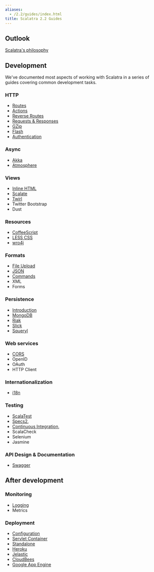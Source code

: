 ```yaml
---
aliases:
  - /2.2/guides/index.html
title: Scalatra 2.2 Guides
---
```


## Outlook

[Scalatra's philosophy](scalatra-philosophy.html)

## Development

We've documented most aspects of working with Scalatra in a series of guides
covering common development tasks.

### HTTP
- [Routes](http/routes.html)
- [Actions](http/actions.html)
- [Reverse Routes](http/reverse-routes.html)
- [Requests & Responses](http/requests-and-responses.html)
- [GZip](http/gzip.html)
- [Flash](http/flash.html)
- [Authentication](http/authentication.html)

### Async
- [Akka](async/akka.html)
- [Atmosphere](async/atmosphere.html)

### Views
- [Inline HTML](views/inline-html.html)
- [Scalate](views/scalate.html)
- [Twirl](views/twirl.html)
- Twitter Bootstrap
- Dust

### Resources
- [CoffeeScript](resources/coffeescript.html)
- [LESS CSS](resources/less-css.html)
- [wro4j](resources/wro4j.html)

### Formats
- [File Upload](formats/upload.html)
- [JSON](formats/json.html)
- [Commands](formats/commands.html)
- XML
- Forms

### Persistence
- [Introduction](persistence/introduction.html)
- [MongoDB](persistence/mongodb.html)
- [Riak](persistence/riak.html)
- [Slick](persistence/slick.html)
- [Squeryl](persistence/squeryl.html)

### Web services
- [CORS](web-services/cors.html)
- OpenID
- OAuth
- HTTP Client

### Internationalization
- [i18n](internationalization.html)

### Testing
- [ScalaTest](testing/scalatest.html)
- [Specs2](testing/specs2.html),
- [Continuous Integration](testing/continuous-integration.html),
- ScalaCheck
- Selenium
- Jasmine

### API Design & Documentation
- [Swagger](swagger.html)

## After development

### Monitoring
- [Logging](monitoring/logging.html)
- Metrics

### Deployment
- [Configuration](deployment/configuration.html)
- [Servlet Container](deployment/servlet-container.html)
- [Standalone](deployment/standalone.html)
- [Heroku](deployment/heroku.html)
- [Jelastic](deployment/jelastic.html)
- [CloudBees](deployment/cloudbees.html)
- [Google App Engine](deployment/google-app-engine.html)
